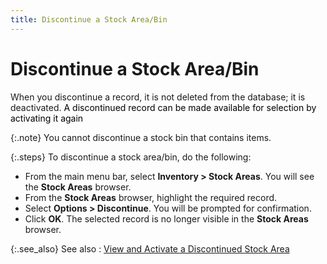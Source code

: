 ```yaml
---
title: Discontinue a Stock Area/Bin
---
```


# Discontinue a Stock Area/Bin


When you discontinue a record, it is not deleted from the database;  it is deactivated. <font style="color: #000000;" color="#000000">A discontinued record can be 
 made available for selection by activating it again</font>


{:.note}
You cannot discontinue a stock bin that contains items.


{:.steps}
To discontinue a stock area/bin, do the following:

- From the main  menu bar, select **Inventory &gt; Stock 
 Areas**. You will see the **Stock 
 Areas** browser.
- From the **Stock Areas** browser, highlight the required  record.
- Select **Options &gt; Discontinue**. You will be  prompted for confirmation.
- Click **OK**. The selected record is no longer  visible in the **Stock Areas** browser.



{:.see_also}
See also
: [View  and Activate a Discontinued Stock Area]({{site.sc_baseurl}}/options/miscellaneous-set-up/stock-areas/stock-areas/view_and_activate_a_discontinued_stock_area.html)
